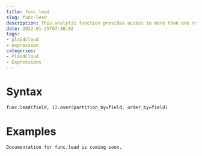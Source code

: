 ```yaml
---
title: func.lead
slug: func-lead
description: This analytic function provides access to more than one row of a table at the same time without a self join
date: 2022-01-25T07:40:02
tags:
- plaidcloud
- expression
categories:
- PlaidCloud
- Expressions
---
```



# Syntax



```
func.lead(field, 1).over(partition_by=field, order_by=field)
```


# Examples



```
Documentation for func.lead is coming soon.
```
